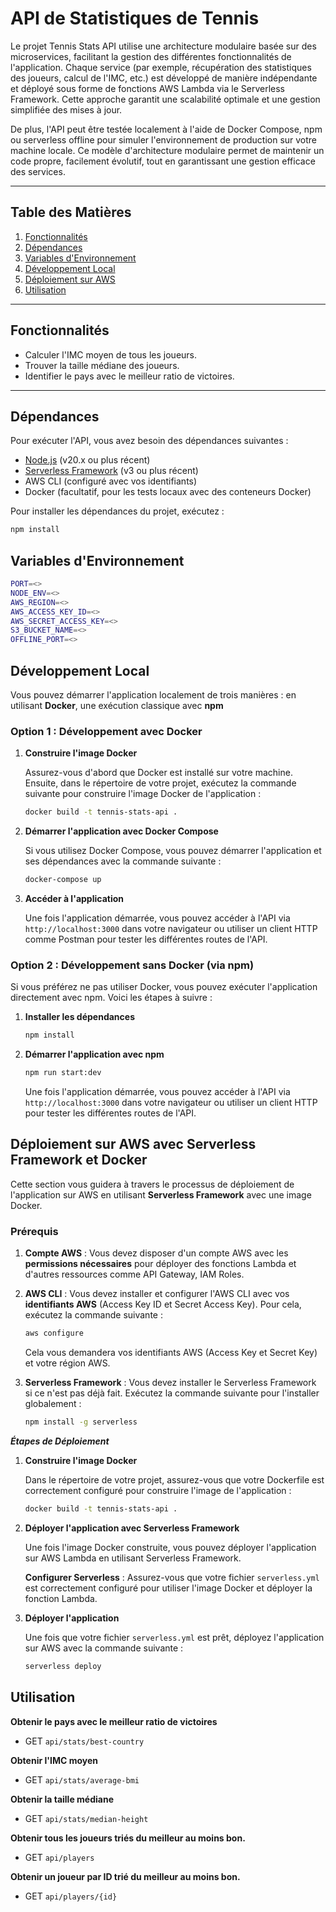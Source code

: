 # API de Statistiques de Tennis

Le projet Tennis Stats API utilise une architecture modulaire basée sur des microservices, facilitant la gestion des différentes fonctionnalités de l'application. Chaque service (par exemple, récupération des statistiques des joueurs, calcul de l'IMC, etc.) est développé de manière indépendante et déployé sous forme de fonctions AWS Lambda via le Serverless Framework. Cette approche garantit une scalabilité optimale et une gestion simplifiée des mises à jour.

De plus, l'API peut être testée localement à l'aide de Docker Compose, npm ou serverless offline pour simuler l'environnement de production sur votre machine locale. Ce modèle d'architecture modulaire permet de maintenir un code propre, facilement évolutif, tout en garantissant une gestion efficace des services.

---

## Table des Matières

1. [Fonctionnalités](#fonctionnalités)
2. [Dépendances](#dépendances)
3. [Variables d'Environnement](#variables-denvironnement)
4. [Développement Local](#développement-local)
5. [Déploiement sur AWS](#déploiement-sur-aws)
6. [Utilisation](#utilisation)

---

## Fonctionnalités

- Calculer l'IMC moyen de tous les joueurs.
- Trouver la taille médiane des joueurs.
- Identifier le pays avec le meilleur ratio de victoires.

---

## Dépendances

Pour exécuter l'API, vous avez besoin des dépendances suivantes :

- [Node.js](https://nodejs.org/) (v20.x ou plus récent)
- [Serverless Framework](https://www.serverless.com/) (v3 ou plus récent)
- AWS CLI (configuré avec vos identifiants)
- Docker (facultatif, pour les tests locaux avec des conteneurs Docker)

Pour installer les dépendances du projet, exécutez :

```bash
npm install
```

## Variables d'Environnement

```bash
PORT=<>
NODE_ENV=<>
AWS_REGION=<>
AWS_ACCESS_KEY_ID=<>
AWS_SECRET_ACCESS_KEY=<>
S3_BUCKET_NAME=<>
OFFLINE_PORT=<>
```

## Développement Local

Vous pouvez démarrer l'application localement de trois manières : en utilisant **Docker**, une exécution classique avec **npm**

### Option 1 : Développement avec Docker

1. **Construire l'image Docker**

   Assurez-vous d'abord que Docker est installé sur votre machine. Ensuite, dans le répertoire de votre projet, exécutez la commande suivante pour construire l'image Docker de l'application :

   ```bash
   docker build -t tennis-stats-api .
   ```

2. **Démarrer l'application avec Docker Compose**

   Si vous utilisez Docker Compose, vous pouvez démarrer l'application et ses dépendances avec la commande suivante :

   ```bash
   docker-compose up
   ```

3. **Accéder à l'application**

   Une fois l'application démarrée, vous pouvez accéder à l'API via `http://localhost:3000` dans votre navigateur ou utiliser un client HTTP comme Postman pour tester les différentes routes de l'API.

### Option 2 : Développement sans Docker (via npm)

Si vous préférez ne pas utiliser Docker, vous pouvez exécuter l'application directement avec npm. Voici les étapes à suivre :

1. **Installer les dépendances**

   ```bash
   npm install
   ```

2. **Démarrer l'application avec npm**

   ```bash
   npm run start:dev
   ```

   Une fois l'application démarrée, vous pouvez accéder à l'API via `http://localhost:3000` dans votre navigateur ou utiliser un client HTTP pour tester les différentes routes de l'API.

## Déploiement sur AWS avec Serverless Framework et Docker

Cette section vous guidera à travers le processus de déploiement de l'application sur AWS en utilisant **Serverless Framework** avec une image Docker.

### Prérequis

1. **Compte AWS** : Vous devez disposer d'un compte AWS avec les **permissions nécessaires** pour déployer des fonctions Lambda et d'autres ressources comme API Gateway, IAM Roles.
2. **AWS CLI** : Vous devez installer et configurer l'AWS CLI avec vos **identifiants AWS** (Access Key ID et Secret Access Key). Pour cela, exécutez la commande suivante :

   ```bash
   aws configure
   ```

   Cela vous demandera vos identifiants AWS (Access Key et Secret Key) et votre région AWS.

3. **Serverless Framework** : Vous devez installer le Serverless Framework si ce n'est pas déjà fait. Exécutez la commande suivante pour l'installer globalement :

   ```bash
   npm install -g serverless
   ```

**_Étapes de Déploiement_**

1. **Construire l'image Docker**

   Dans le répertoire de votre projet, assurez-vous que votre Dockerfile est correctement configuré pour construire l'image de l'application :

   ```bash
   docker build -t tennis-stats-api .
   ```

2. **Déployer l'application avec Serverless Framework**

   Une fois l'image Docker construite, vous pouvez déployer l'application sur AWS Lambda en utilisant Serverless Framework.

   **Configurer Serverless** : Assurez-vous que votre fichier `serverless.yml` est correctement configuré pour utiliser l'image Docker et déployer la fonction Lambda.

3. **Déployer l'application**

   Une fois que votre fichier `serverless.yml` est prêt, déployez l'application sur AWS avec la commande suivante :

   ```bash
   serverless deploy
   ```

## Utilisation

**Obtenir le pays avec le meilleur ratio de victoires**

- GET `api/stats/best-country`

**Obtenir l'IMC moyen**

- GET `api/stats/average-bmi`

**Obtenir la taille médiane**

- GET `api/stats/median-height`

**Obtenir tous les joueurs triés du meilleur au moins bon.**

- GET `api/players`

**Obtenir un joueur par ID trié du meilleur au moins bon.**

- GET `api/players/{id}`


